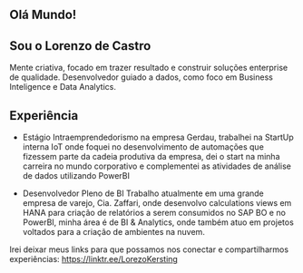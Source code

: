 ## Olá Mundo!
## Sou o Lorenzo de Castro

Mente criativa, focado em trazer resultado e construir soluções enterprise de qualidade. Desenvolvedor guiado a dados, como foco em Business Inteligence e Data Analytics. 

## Experiência

- Estágio
  Intraemprendedorismo na empresa Gerdau, trabalhei na StartUp interna IoT onde foquei no desenvolvimento de automações que fizessem parte da cadeia produtiva da empresa, dei o start na minha carreira no mundo corporativo e complementei as atividades de análise de dados utilizando PowerBI
  
- Desenvolvedor Pleno de BI
  Trabalho atualmente em uma grande empresa de varejo, Cia. Zaffari, onde desenvolvo calculations views em HANA para criação de relatórios a serem consumidos no SAP BO e no PowerBI, minha área é de BI & Analytics, onde também atuo em projetos voltados para a criação de ambientes na nuvem.

Irei deixar meus links para que possamos nos conectar e compartilharmos experiências: https://linktr.ee/LorezoKersting


